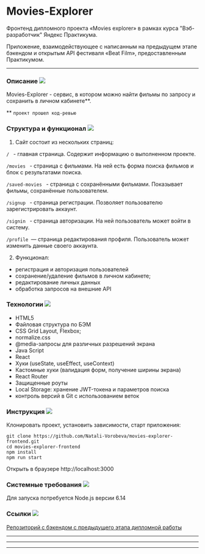 # Movies-Explorer

Фронтенд дипломного проекта «Movies explorer» в рамках курса "Вэб-разработчик" Яндекс Практикума.

Приложение, взаимодействующее с написанным на предыдущем этапе бэкендом и открытым API фестиваля «Beat Film»,
предоставленным Практикумом.
***

###  Описание ![](https://cdn.jsdelivr.net/gh/Readme-Workflows/Readme-Icons@main/icons/octicons/ApprovedChanges.svg)
Movies-Explorer - cервис, в котором можно найти фильмы по запросу и сохранить в личном кабинете**.

  ** `проект прошел код-ревью`

### Структура и функционал ![](https://cdn.jsdelivr.net/gh/Readme-Workflows/Readme-Icons@main/icons/octicons/ApprovedChanges.svg)
1. Сайт состоит из нескольких страниц:

```/ ``` - главная страница. Содержит информацию о выполненном проекте.

```/movies ``` - страница с фильмами. На ней есть форма поиска фильмов и блок с результатами поиска.

```/saved-movies ``` - страница с сохранёнными фильмами. Показывает фильмы, сохранённые пользователем.

```/signup ``` - страница регистрации. Позволяет пользователю зарегистрировать аккаунт.

```/signin ``` - страница авторизации. На ней пользователь может войти в систему.

```/profile ```— страница редактирования профиля. Пользователь может изменить данные своего аккаунта.

2. Функционал:

* регистрация и авторизация пользователей
* сохранение/удаление фильмов в личном кабинете;
* редактирование личных данных
* обработка запросов на внешние API

### Технологии ![](https://cdn.jsdelivr.net/gh/Readme-Workflows/Readme-Icons@main/icons/octicons/ApprovedChanges.svg)
* HTML5
* Файловая структура по БЭМ
* CSS Grid Layout, Flexbox;
* normalize.css
* @media-запросы для различных разрешений экрана
* Java Script
* React
* Хуки (useState, useEffect, useContext)
* Кастомные хуки (валидация форм, получение ширины экрана)
* React Router
* Защищенные роуты
* Local Storage: хранение JWT-токена и параметров поиска
* контроль версий в Git с использованием веток

### Инструкция ![](https://cdn.jsdelivr.net/gh/Readme-Workflows/Readme-Icons@main/icons/octicons/ApprovedChanges.svg)
Клонировать проект, установить зависимости, старт приложения:
```
git clone https://github.com/Natali-Vorobeva/movies-explorer-frontend.git
cd movies-explorer-frontend
npm install
npm run start
```
Открыть в браузере http://localhost:3000


### Системные требования ![](https://cdn.jsdelivr.net/gh/Readme-Workflows/Readme-Icons@main/icons/octicons/ApprovedChanges.svg)
Для запуска потребуется Node.js версии 6.14



### Ссылки ![](https://cdn.jsdelivr.net/gh/Readme-Workflows/Readme-Icons@main/icons/octicons/ApprovedChanges.svg)

[Репозиторий с бэкендом с предыдущего этапа дипломной работы](https://github.com/Natali-Vorobeva/movies-explorer-api)


***
***
***
